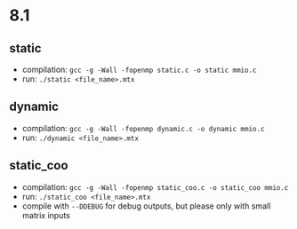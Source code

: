 # 8.1

## static
- compilation: `gcc -g -Wall -fopenmp static.c -o static mmio.c`
- run: `./static <file_name>.mtx`

## dynamic
- compilation: `gcc -g -Wall -fopenmp dynamic.c -o dynamic mmio.c`
- run: `./dynamic <file_name>.mtx`

## static_coo
- compilation: `gcc -g -Wall -fopenmp static_coo.c -o static_coo mmio.c`
- run: `./static_coo <file_name>.mtx`
- compile with `--DDEBUG` for debug outputs, but please only with small matrix inputs